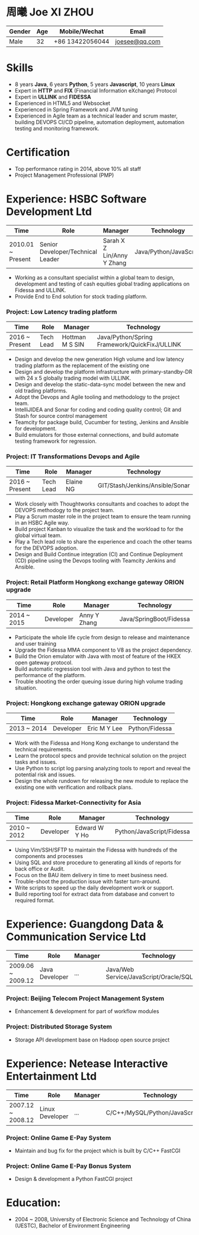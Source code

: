 # 周曦 Joe XI ZHOU
|Gender|Age|Mobile/Wechat|Email|
|------|---|------|-----|
|Male|32|+86 13422056044|joesee@qq.com|

# Skills
* 8 years **Java**, 6 years **Python**, 5 years **Javascript**, 10 years **Linux**
* Expert in **HTTP** and **FIX** (Financial Information eXchange) Protocol
* Expert in **ULLINK** and **FIDESSA**
* Experienced in HTML5 and Websocket
* Experienced in Spring Framework and JVM tuning
* Experienced in Agile team as a technical leader and scrum master, building DEVOPS CI/CD pipeline, automation deployment, automation testing and monitoring framework.

# Certification
* Top performance rating in 2014, above 10% all staff
* Project Management Professional (PMP)

# Experience: HSBC Software Development Ltd
|Time|Role|Manager|Technology|
|----|----|-------|----------|
|2010.01 ~ Present|Senior Developer/Technical Leader|Sarah X Z Lin/Anny Y Zhang|Java/Python/JavaScript|

* Working as a consultant specialist within a global team to design, development and testing of cash equities global trading applications on Fidessa and ULLINK.
* Provide End to End solution for stock trading platform.

### Project: Low Latency trading platform
|Time|Role|Manager|Technology|
|----|----|-------|----------|
|2016 ~ Present|Tech Lead|Hottman M S SIN|Java/Python/Spring Framework/QuickFixJ/ULLINK|

* Design and develop the new generation High volume and low latency trading platform as the replacement of the existing one
* Design and develop the platform infrastructure with primary-standby-DR with 24 x 5 globally trading model with ULLINK.
* Design and develop the static-data-sync model between the new and old trading platforms.
* Adopt the Devops and Agile tooling and methodology to the project team.
* IntelliJIDEA and Sonar for coding and coding quality control; Git and Stash for source control management
* Teamcity for package build, Cucumber for testing, Jenkins and Ansible for development.
* Build emulators for those external connections, and build automate testing framework for regression.

### Project: IT Transformations Devops and Agile
|Time|Role|Manager|Technology|
|----|----|-------|----------|
|2016 ~ Present|Tech Lead|Elaine NG|GIT/Stash/Jenkins/Ansible/Sonar|

* Work closely with Thoughtworks consultants and coaches to adopt the DEVOPS methodogy to the project team.
* Play a Scrum master role in the project team to ensure the team running in an HSBC Agile way.
* Build project Kanban to visualize the task and the workload to for the global virtual team.
* Play a Tech lead role to share the experience and coach the other teams for the DEVOPS adoption.
* Design and Build Continue integration (CI) and Continue Deployment (CD) pipeline using the Devops tooling with Teamcity Jenkins and Ansible.

### Project: Retail Platform Hongkong exchange gateway ORION upgrade
|Time|Role|Manager|Technology|
|----|----|-------|----------|
|2014 ~ 2015|Developer|Anny Y Zhang|Java/SpringBoot/Fidessa|

* Participate the whole life cycle from design to release and maintenance and user training
* Upgrade the Fidessa MMA component to V8 as the project dependency.
* Build the Orion emulator with Java with most of feature of the HKEX open gateway protocol.
* Build automatic regression tool with Java and python to test the performance of the platform.
* Trouble shooting the order queuing issue during high volume trading situation. 

### Project: Hongkong exchange gateway ORION upgrade
|Time|Role|Manager|Technology|
|----|----|-------|----------|
|2013 ~ 2014|Developer|Eric M Y Lee|Python/Fidessa|

* Work with the Fidessa and Hong Kong exchange to understand the technical requirements.
* Learn the protocol specs and provide technical solution on the project tasks and issues.
* Use Python to script log parsing analyzing tools to report and reveal the potential risk and issues.
* Design the whole rundown for releasing the new module to replace the existing one with verification and rollback plans.

### Project: Fidessa Market-Connectivity for Asia
|Time|Role|Manager|Technology|
|----|----|-------|----------|
|2010 ~ 2012|Developer|Edward W Y Ho|Python/JavaScript/Fidessa|

* Using Vim/SSH/SFTP to maintain the Fidessa with hundreds of the components and processes
* Using SQL and store procedure to generating all kinds of reports for back office or Audit. 
* Focus on the BAU item delivery in time to meet business need.
* Trouble-shoot the production issue with faster turn-around.
* Write scripts to speed up the daily development work or support.
* Build reporting tool for extract data from database and convert to required format.

# Experience: Guangdong Data & Communication Service Ltd
|Time|Role|Manager|Technology|
|----|----|-------|----------|
|2009.06 ~ 2009.12|Java Developer|...|Java/Web Service/JavaScript/Oracle/SQLServer|

### Project: Beijing Telecom Project Management System
* Enhancement & development for part of workflow modules

### Project: Distributed Storage System
* Storage API development base on Hadoop open source project

# Experience: Netease Interactive Entertainment Ltd
|Time|Role|Manager|Technology|
|----|----|-------|----------|
|2007.12 ~ 2008.12|Linux Developer|...|C/C++/MySQL/Python/JavaScript/PHP|

### Project: Online Game E-Pay System
* Maintain and bug fix for the project which is built by C/C++ FastCGI

### Project: Online Game E-Pay Bonus System
* Design & development a Python FastCGI project

# Education:
* 2004 ~ 2008, University of Electronic Science and Technology of China (UESTC), Bachelor of Environment Engineering

